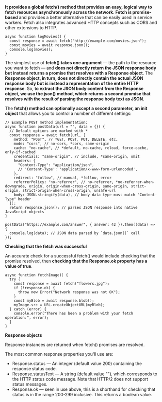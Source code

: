 **It provides a global fetch() method that provides an easy, logical way to fetch resources asynchronously across the network**.
**Fetch is promise-based** and provides a better alternative that can be easily used in service workers. 
Fetch also integrates advanced HTTP concepts such as CORS and other extensions to HTTP.

```
async function logMovies() {
  const response = await fetch("http://example.com/movies.json");
  const movies = await response.json();
  console.log(movies);
}
```

The simplest use of **fetch() takes one argument** — the path to the resource you want to fetch — and **does not directly return the JSON response body 
but instead returns a promise that resolves with a Response object**.
The **Response object, in turn, does not directly contain the actual JSON response body but is instead a representation of the entire HTTP response**. 
So, **to extract the JSON body content from the Response object, we use the json() method, which returns a second promise that resolves with the result of parsing the response body text as JSON**.

The **fetch() method can optionally accept a second parameter, an init object** that allows you to control a number of different settings:

```
// Example POST method implementation:
async function postData(url = "", data = {}) {
  // Default options are marked with *
  const response = await fetch(url, {
    method: "POST", // *GET, POST, PUT, DELETE, etc.
    mode: "cors", // no-cors, *cors, same-origin
    cache: "no-cache", // *default, no-cache, reload, force-cache, only-if-cached
    credentials: "same-origin", // include, *same-origin, omit
    headers: {
      "Content-Type": "application/json",
      // 'Content-Type': 'application/x-www-form-urlencoded',
    },
    redirect: "follow", // manual, *follow, error
    referrerPolicy: "no-referrer", // no-referrer, *no-referrer-when-downgrade, origin, origin-when-cross-origin, same-origin, strict-origin, strict-origin-when-cross-origin, unsafe-url
    body: JSON.stringify(data), // body data type must match "Content-Type" header
  });
  return response.json(); // parses JSON response into native JavaScript objects
}

postData("https://example.com/answer", { answer: 42 }).then((data) => {
  console.log(data); // JSON data parsed by `data.json()` call
});
```

**Checking that the fetch was successful**

An accurate check for a successful fetch() would include checking that the promise resolved, then **checking that the Response.ok property has a value of true**.

```
async function fetchImage() {
  try {
    const response = await fetch("flowers.jpg");
    if (!response.ok) {
      throw new Error("Network response was not OK");
    }
    const myBlob = await response.blob();
    myImage.src = URL.createObjectURL(myBlob);
  } catch (error) {
    console.error("There has been a problem with your fetch operation:", error);
  }
}
```

**Response objects**

 Response instances are returned when fetch() promises are resolved.

The most common response properties you'll use are:

* Response.status — An integer (default value 200) containing the response status code.
* Response.statusText — A string (default value ""), which corresponds to the HTTP status code message. Note that HTTP/2 does not support status messages.
* Response.ok — seen in use above, this is a shorthand for checking that status is in the range 200-299 inclusive. This returns a boolean value.
